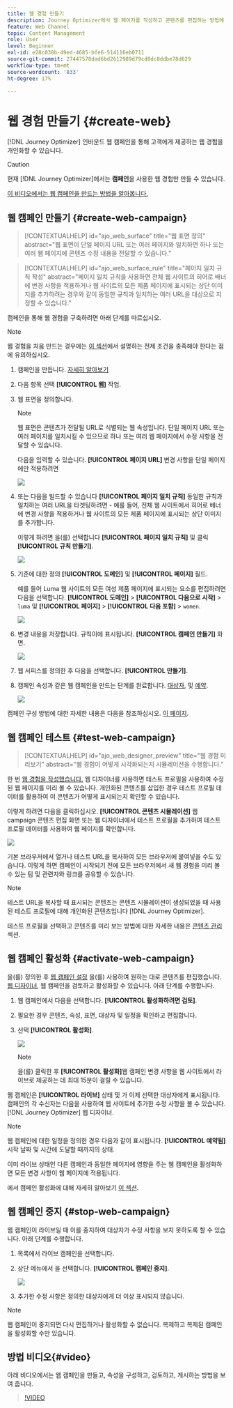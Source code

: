 ```yaml
---
title: 웹 경험 만들기
description: Journey Optimizer에서 웹 페이지를 작성하고 콘텐츠를 편집하는 방법에 대해 알아봅니다
feature: Web Channel
topic: Content Management
role: User
level: Beginner
exl-id: e28c038b-49ed-4685-bfe6-514116eb0711
source-git-commit: 27447578dad6bd2612989d79cd0dc8ddbe78d629
workflow-type: tm+mt
source-wordcount: '833'
ht-degree: 17%

---
```


# 웹 경험 만들기  {#create-web}

[!DNL Journey Optimizer] 인바운드 웹 캠페인을 통해 고객에게 제공하는 웹 경험을 개인화할 수 있습니다.

>[!CAUTION]
>
>현재 [!DNL Journey Optimizer]에서는 **캠페인**&#x200B;을 사용한 웹 경험만 만들 수 있습니다.

[이 비디오에서는 웹 캠페인을 만드는 방법을 알아봅니다.](#video)

## 웹 캠페인 만들기 {#create-web-campaign}

>[!CONTEXTUALHELP]
>id="ajo_web_surface"
>title="웹 표면 정의"
>abstract="웹 표면이 단일 페이지 URL 또는 여러 페이지와 일치하면 하나 또는 여러 웹 페이지에 콘텐츠 수정 내용을 전달할 수 있습니다."

>[!CONTEXTUALHELP]
>id="ajo_web_surface_rule"
>title="페이지 일치 규칙 작성"
>abstract="페이지 일치 규칙을 사용하면 전체 웹 사이트의 히어로 배너에 변경 사항을 적용하거나 웹 사이트의 모든 제품 페이지에 표시되는 상단 이미지를 추가하려는 경우와 같이 동일한 규칙과 일치하는 여러 URL을 대상으로 지정할 수 있습니다."

캠페인을 통해 웹 경험을 구축하려면 아래 단계를 따르십시오.

>[!NOTE]
>
>웹 경험을 처음 만드는 경우에는 [이 섹션](web-prerequisites.md)에서 설명하는 전제 조건을 충족해야 한다는 점에 유의하십시오.

1. 캠페인을 만듭니다. [자세히 알아보기](../campaigns/create-campaign.md)

1. 다음 항목 선택 **[!UICONTROL 웹]** 작업.

1. 웹 표면을 정의합니다.

   >[!NOTE]
   >
   >웹 표면은 콘텐츠가 전달될 URL로 식별되는 웹 속성입니다. 단일 페이지 URL 또는 여러 페이지를 일치시킬 수 있으므로 하나 또는 여러 웹 페이지에서 수정 사항을 전달할 수 있습니다.

   다음을 입력할 수 있습니다. **[!UICONTROL 페이지 URL]** 변경 사항을 단일 페이지에만 적용하려면

   ![](assets/web-campaign-surface.png)

1. 또는 다음을 빌드할 수 있습니다 **[!UICONTROL 페이지 일치 규칙]** 동일한 규칙과 일치하는 여러 URL을 타겟팅하려면 - 예를 들어, 전체 웹 사이트에서 히어로 배너에 변경 사항을 적용하거나 웹 사이트의 모든 제품 페이지에 표시되는 상단 이미지를 추가합니다.

   이렇게 하려면 을(를) 선택합니다 **[!UICONTROL 페이지 일치 규칙]** 및 클릭 **[!UICONTROL 규칙 만들기]**.

   ![](assets/web-campaign-matching-rule.png)

1. 기준에 대한 정의 **[!UICONTROL 도메인]** 및 **[!UICONTROL 페이지]** 필드.

   예를 들어 Luma 웹 사이트의 모든 여성 제품 페이지에 표시되는 요소를 편집하려면 다음을 선택합니다. **[!UICONTROL 도메인]** > **[!UICONTROL 다음으로 시작]** > `luma` 및 **[!UICONTROL 페이지]** > **[!UICONTROL 다음 포함]** > `women`.

   ![](assets/web-pages-matching-rule.png)

1. 변경 내용을 저장합니다. 규칙이에 표시됩니다. **[!UICONTROL 캠페인 만들기]** 화면.

   ![](assets/web-pages-matching-rule-example.png)

1. 웹 서피스를 정의한 후 다음을 선택합니다. **[!UICONTROL 만들기]**.

1. 캠페인 속성과 같은 웹 캠페인을 만드는 단계를 완료합니다. [대상자](../audience/about-audiences.md), 및 [예약](../campaigns/create-campaign.md#schedule).

   ![](assets/web-campaign-steps.png)

캠페인 구성 방법에 대한 자세한 내용은 다음을 참조하십시오. [이 페이지](../campaigns/get-started-with-campaigns.md).

## 웹 캠페인 테스트 {#test-web-campaign}

>[!CONTEXTUALHELP]
>id="ajo_web_designer_preview"
>title="웹 경험 미리보기"
>abstract="웹 경험이 어떻게 시각화되는지 시뮬레이션을 수행합니다."

한 번 [웹 경험을 작성했습니다.](edit-web-content.md) 웹 디자이너를 사용하면 테스트 프로필을 사용하여 수정된 웹 페이지를 미리 볼 수 있습니다. 개인화된 콘텐츠를 삽입한 경우 테스트 프로필 데이터를 활용하여 이 콘텐츠가 어떻게 표시되는지 확인할 수 있습니다.

이렇게 하려면 다음을 클릭하십시오. **[!UICONTROL 콘텐츠 시뮬레이션]** 웹 campaign 콘텐츠 편집 화면 또는 웹 디자이너에서 테스트 프로필을 추가하여 테스트 프로필 데이터를 사용하여 웹 페이지를 확인합니다.

![](assets/web-designer-preview.png)

기본 브라우저에서 열거나 테스트 URL을 복사하여 모든 브라우저에 붙여넣을 수도 있습니다. 이렇게 하면 캠페인이 시작되기 전에 모든 브라우저에서 새 웹 경험을 미리 볼 수 있는 팀 및 관련자와 링크를 공유할 수 있습니다.

>[!NOTE]
>
>테스트 URL을 복사할 때 표시되는 콘텐츠는 콘텐츠 시뮬레이션이 생성되었을 때 사용된 테스트 프로필에 대해 개인화된 콘텐츠입니다 [!DNL Journey Optimizer].

테스트 프로필을 선택하고 콘텐츠를 미리 보는 방법에 대한 자세한 내용은 [콘텐츠 관리](../content-management/preview-test.md) 섹션.

## 웹 캠페인 활성화 {#activate-web-campaign}

을(를) 정의한 후 [웹 캠페인 설정](#configure-web-campaign) 을(를) 사용하여 원하는 대로 콘텐츠를 편집했습니다. [웹 디자이너](edit-web-content.md#work-with-web-designer), 웹 캠페인을 검토하고 활성화할 수 있습니다. 아래 단계를 수행합니다.

<!--
>[!NOTE]
>
>You can also preview your web campaign content before activating it. [Learn more](#test-web-campaign)-->

1. 웹 캠페인에서 다음을 선택합니다. **[!UICONTROL 활성화하려면 검토]**.

1. 필요한 경우 콘텐츠, 속성, 표면, 대상자 및 일정을 확인하고 편집합니다.

1. 선택 **[!UICONTROL 활성화]**.

   ![](assets/web-campaign-activate.png)

   >[!NOTE]
   >
   >을(를) 클릭한 후 **[!UICONTROL 활성화]**&#x200B;웹 캠페인 변경 사항을 웹 사이트에서 라이브로 제공하는 데 최대 15분이 걸릴 수 있습니다.

웹 캠페인은 **[!UICONTROL 라이브]** 상태 및 가 이제 선택한 대상자에게 표시됩니다. 캠페인의 각 수신자는 다음을 사용하여 웹 사이트에 추가한 수정 사항을 볼 수 있습니다. [!DNL Journey Optimizer] 웹 디자이너.

>[!NOTE]
>
>웹 캠페인에 대한 일정을 정의한 경우 다음과 같이 표시됩니다. **[!UICONTROL 예약됨]** 시작 날짜 및 시간에 도달할 때까지의 상태.
>
>이미 라이브 상태인 다른 캠페인과 동일한 페이지에 영향을 주는 웹 캠페인을 활성화하면 모든 변경 사항이 웹 페이지에 적용됩니다.

에서 캠페인 활성화에 대해 자세히 알아보기 [이 섹션](../campaigns/review-activate-campaign.md).

## 웹 캠페인 중지 {#stop-web-campaign}

웹 캠페인이 라이브일 때 이를 중지하여 대상자가 수정 사항을 보지 못하도록 할 수 있습니다. 아래 단계를 수행합니다.

1. 목록에서 라이브 캠페인을 선택합니다.

1. 상단 메뉴에서 을 선택합니다. **[!UICONTROL 캠페인 중지]**.

   ![](assets/web-campaign-stop.png)

1. 추가한 수정 사항은 정의한 대상자에게 더 이상 표시되지 않습니다.

>[!NOTE]
>
>웹 캠페인이 중지되면 다시 편집하거나 활성화할 수 없습니다. 복제하고 복제된 캠페인을 활성화할 수만 있습니다.

## 방법 비디오{#video}

아래 비디오에서는 웹 캠페인을 만들고, 속성을 구성하고, 검토하고, 게시하는 방법을 보여 줍니다.

>[!VIDEO](https://video.tv.adobe.com/v/3418800/?quality=12&learn=on)